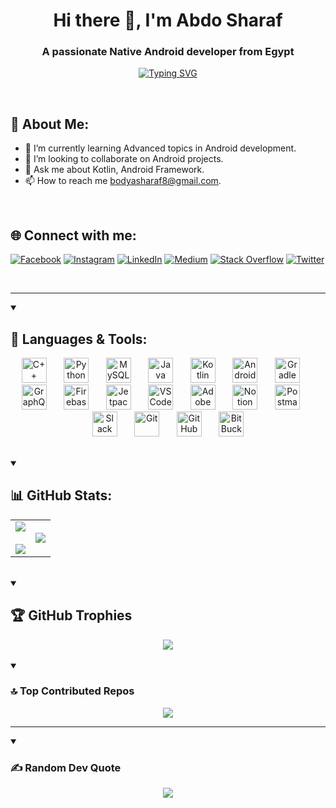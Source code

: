 <h1 align="center">Hi there 👋, I'm Abdo Sharaf</h1>
<h3 align="center">A passionate Native Android developer from Egypt</h3>


<p align="center">
    <a href="https://git.io/typing-svg"><img src="https://readme-typing-svg.demolab.com?font=Source+Code+Pro&size=22&pause=1000&color=18A8F7&center=true&vCenter=true&width=435&lines=Android+Developer+%F0%9F%93%B1" alt="Typing SVG" /></a>
</p>

<br>

## 💫 About Me:
- 🌱 I’m currently learning Advanced topics in Android development.
- 👯 I’m looking to collaborate on Android projects.
- 💬 Ask me about Kotlin, Android Framework.
- 📫 How to reach me bodyasharaf8@gmail.com.

<br>

## 🌐 Connect with me:
[![Facebook](https://img.shields.io/badge/Facebook-%231877F2.svg?logo=Facebook&logoColor=white)](https://facebook.com/AbdoSharaf74)
[![Instagram](https://img.shields.io/badge/Instagram-%23E4405F.svg?logo=Instagram&logoColor=white)](https://instagram.com/abdo_sharaf9)
[![LinkedIn](https://img.shields.io/badge/LinkedIn-%230077B5.svg?logo=linkedin&logoColor=white)](https://linkedin.com/in/abdosharaf)
[![Medium](https://img.shields.io/badge/Medium-12100E?logo=medium&logoColor=white)](https://medium.com/@abdosharaf9)
[![Stack Overflow](https://img.shields.io/badge/-Stackoverflow-FE7A16?logo=stack-overflow&logoColor=white)](https://stackoverflow.com/users/16347044)
[![Twitter](https://img.shields.io/badge/Twitter-%231DA1F2.svg?logo=Twitter&logoColor=white)](https://twitter.com/abdo_sharaf9)



<br>



<!-- Profile views count -->
<!-- [![](https://visitcount.itsvg.in/api?id=abdosharaf9&icon=5&color=1)](https://visitcount.itsvg.in) -->

---
<details open>
    <summary><h2>🧰 Languages & Tools:</h2></summary>
    <p align="center">
        <img src="https://cdn-icons-png.flaticon.com/512/6132/6132222.png" width=40px alt="C++" title="C++"/>
        &#8287;&#8287;&#8287;&#8287;&#8287;
        <img src="https://cdn-icons-png.flaticon.com/512/5968/5968350.png" width=40px alt="Python" title="Python"/>
        &#8287;&#8287;&#8287;&#8287;&#8287;
        <img src="https://cdn.iconscout.com/icon/free/png-256/mysql-3521596-2945040.png" width=40px alt="MySQL" title="MySQL"/>
        &#8287;&#8287;&#8287;&#8287;&#8287;
        <img src="https://cdn-icons-png.flaticon.com/512/5968/5968282.png" width=40px alt="Java" title="Java"/>
        &#8287;&#8287;&#8287;&#8287;&#8287;
        <img src="https://cdn.iconscout.com/icon/free/png-256/kotlin-2038873-1720086.png" width=40px alt="Kotlin" title="Kotlin"/>
        &#8287;&#8287;&#8287;&#8287;&#8287;
        <img src="https://cdn.jsdelivr.net/gh/devicons/devicon/icons/androidstudio/androidstudio-original.svg" width=40px alt="Android Studio" title="Android Studio"/>
        &#8287;&#8287;&#8287;&#8287;&#8287;
        <img src="https://cdn.iconscout.com/icon/free/png-256/gradle-2-1174969.png" width=40px alt="Gradle" title="Gradle"/>
        &#8287;&#8287;&#8287;&#8287;&#8287;
        <img src="https://cdn.iconscout.com/icon/free/png-256/graphql-3521468-2944912.png" width=40px alt="GraphQL" title="GraphQL"/>
        &#8287;&#8287;&#8287;&#8287;&#8287;
        <img src="https://cdn4.iconfinder.com/data/icons/google-i-o-2016/512/google_firebase-2-512.png" width=40px alt="Firebase" title="Firebase"/>
        &#8287;&#8287;&#8287;&#8287;&#8287;
        <img src="https://tabris.com/wp-content/uploads/2021/06/jetpack-compose-icon_RGB.png" width=40px alt="Jetpack Compose" title="Jetpack Compose"/>
        &#8287;&#8287;&#8287;&#8287;&#8287;
        <img src="https://cdn.iconscout.com/icon/free/png-256/visual-studio-code-1868941-1583105.png" width=40px alt="VS Code" title="VS Code"/>
        &#8287;&#8287;&#8287;&#8287;&#8287;
        <img src="https://img.icons8.com/color/512/adobe-xd--v1.png" width=40px alt="Adobe XD" title="Adobe XD"/>
        &#8287;&#8287;&#8287;&#8287;&#8287;
        <img src="https://cdn.iconscout.com/icon/free/png-256/notion-2296040-1911999.png" width=40px alt="Notion" title="Notion"/>
        &#8287;&#8287;&#8287;&#8287;&#8287;
        <img src="https://cdn.iconscout.com/icon/free/png-256/postman-3521648-2945092.png" width=40px alt="Postman" title="Postman"/>
        &#8287;&#8287;&#8287;&#8287;&#8287;
        <img src="https://cdn-icons-png.flaticon.com/512/2111/2111615.png" width=40px alt="Slack" title="Slack"/>
        &#8287;&#8287;&#8287;&#8287;&#8287;
        <img src="https://cdn.iconscout.com/icon/free/png-256/git-225996.png" width=40px alt="Git" title="Git"/>
        &#8287;&#8287;&#8287;&#8287;&#8287;
        <img src="https://cdn-icons-png.flaticon.com/512/25/25231.png" width=40px alt="GitHub" title="GitHub"/>
        &#8287;&#8287;&#8287;&#8287;&#8287;
        <img src="https://cdn.jsdelivr.net/gh/devicons/devicon/icons/bitbucket/bitbucket-original-wordmark.svg" width=40px alt="BitBucket" title="BitBucket"/>
    </p>
</details>
    

<br>

<details open>
    <summary><h2>📊 GitHub Stats:</h2></summary>
        <table border="0" align="center">
            <tr border="0">
                <td width="50%" align="center">
                    <img align="center" src="https://github-readme-stats.vercel.app/api?username=abdosharaf9&theme=tokyonight&hide_border=true&include_all_commits=false&count_private=true&show_icons=true"/>
                    <br><br>
                    <img align="center" src="https://github-readme-streak-stats.herokuapp.com/?user=abdosharaf9&theme=tokyonight&hide_border=true"/>
                </td>
                <td width="50%" align="center">
                    <img align="center" src="https://github-readme-stats.vercel.app/api/top-langs/?username=abdosharaf9&theme=tokyonight&hide_border=true&include_all_commits=false&count_private=true&layout=compact"/>
                </td>
            </tr>
       </table>
</details>

<br>

<details open>
    <summary><h2>🏆 GitHub Trophies</h2></summary>
    <div align="center">
        <img src="https://github-profile-trophy.vercel.app/?username=abdosharaf9&theme=tokyonight&no-frame=true&no-bg=false&margin-w=20&margin-h=20&column=-1"/>
    </div>
</details>


<br>


<details open>
    <summary><h3>🔝 Top Contributed Repos</h3></summary>
    <div align="center">
        <img src="https://github-contributor-stats.vercel.app/api?username=abdosharaf9&limit=5&theme=tokyonight&combine_all_yearly_contributions=true"/>
    </div>
</details>
    

---


<details open>
    <summary><h3>✍️ Random Dev Quote</h3></summary>
    <div align="center">
        <img src="https://quotes-github-readme.vercel.app/api?type=horizontal&theme=tokyonight"/>
    </div>
</details>
    

<!--
## 😂 Random Dev Meme
<div align="center">
    <img src="https://rm.up.railway.app/" width="512px"/>
</div>



## 🐦 Latest Tweet
[![](https://gtce.itsvg.in/api?username=abdo_sharaf9)](https://github.com/VishwaGauravIn/github-twitter-card-embed) -->
